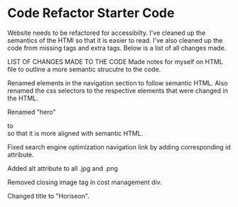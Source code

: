 # Code Refactor Starter Code

Website needs to be refactored for accessibilty. I've cleaned up the semantics of the HTMl so that it is easier to read. I've also cleaned up the code from missing tags and extra tags.
Below is a list of all changes made.




LIST OF CHANGES MADE TO THE CODE
Made notes for myself on HTML file to outline a more semantic strucutre to the code.

Renamed elements in the navigation section to follow semantic HTML. Also renamed the css selectors to the respective elements that were changed in the HTML. 

Renamed "hero" <div> to <section> so that it is more aligned with semantic HTML.

Fixed search engine optimization navigation link by adding corresponding id attribute.

Added alt attribute to all .jpg and .png

Removed closing image tag in cost management div.

Changed title to "Horiseon".